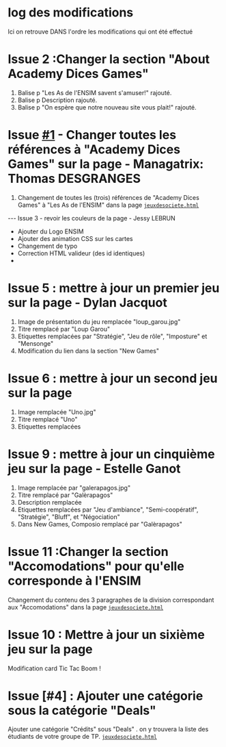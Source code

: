 # log des modifications 
Ici on retrouve DANS l'ordre les modifications qui ont été effectué

# Issue 2 :Changer la section "About Academy Dices Games"

1. Balise p "Les As de l'ENSIM savent s'amuser!" rajouté.
2. Balise p Description rajouté.
3. Balise p "On espère que notre nouveau site vous plait!" rajouté.


# Issue [#1](https://github.com/yanngv29/ensim-git-tp2/issues/1) - Changer toutes les références à "Academy Dices Games" sur la page - Managatrix: Thomas DESGRANGES
1. Changement de toutes les (trois) références de "Academy Dices Games" à "Les As de l'ENSIM" dans la page [`jeuxdesociete.html`](https://github.com/yanngv29/ensim-git-tp2/blob/main/jeuxdesociete.html)

--- Issue 3 - revoir les couleurs de la page - Jessy LEBRUN
- Ajouter du Logo ENSIM
- Ajouter des animation CSS sur les cartes
- Changement de typo
- Correction HTML valideur (des id identiques)
- 
# Issue 5 : mettre à jour un premier jeu sur la page - Dylan Jacquot
1. Image de présentation du jeu remplacée "loup_garou.jpg"
2. Titre remplacé par "Loup Garou"
3. Etiquettes remplacées par "Stratégie", "Jeu de rôle", "Imposture" et "Mensonge"
4. Modification du lien dans la section "New Games"

# Issue 6 : mettre à jour un second jeu sur la page
1. Image remplacée "Uno.jpg"
2. Titre remplacé "Uno"
3. Etiquettes remplacées

# Issue 9 : mettre à jour un cinquième jeu sur la page - Estelle Ganot
1. Image remplacée par "galerapagos.jpg"
2. Titre remplacé par "Galèrapagos"
3. Description remplacée 
4. Etiquettes remplacées par "Jeu d'ambiance", "Semi-coopératif", "Stratégie", "Bluff", et "Négociation"
5. Dans New Games, Composio remplacé par "Galèrapagos"

# Issue 11 :Changer la section "Accomodations" pour qu'elle corresponde à l'ENSIM <Juliette Le Meudec>
Changement du contenu des 3 paragraphes de la division correspondant aux "Accomodations" dans la page  [`jeuxdesociete.html`](https://github.com/yanngv29/ensim-git-tp2/blob/main/jeuxdesociete.html)

  
# Issue 10 : Mettre à jour un sixième jeu sur la page 
Modification card Tic Tac Boom !
  
# Issue [#4] : Ajouter une catégorie sous la catégorie "Deals" <Lucas GUIDEAU>
Ajouter une catégorie "Crédits" sous "Deals" . on y trouvera la liste des étudiants de votre groupe de TP.  [`jeuxdesociete.html`](https://github.com/yanngv29/ensim-git-tp2/blob/main/jeuxdesociete.html)
